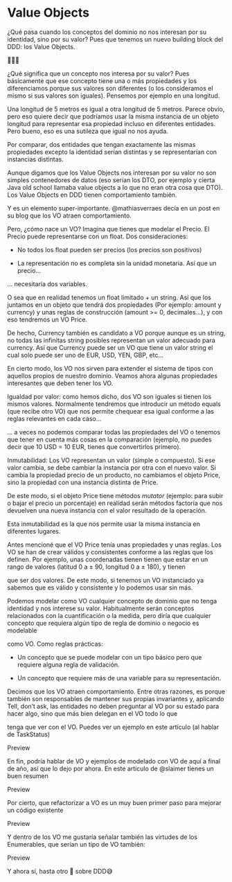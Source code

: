 # Value Objects

¿Qué pasa cuando los conceptos del dominio no nos interesan por su identidad, sino por su valor? Pues que tenemos un nuevo building block del DDD: los Value Objects.

🧻👇🏿

¿Qué significa que un concepto nos interesa por su valor? Pues básicamente que ese concepto tiene una o más propiedades y los diferenciamos porque sus valores son diferentes (o los consideramos el mismo si sus valores son iguales). Pensemos por ejemplo en una longitud.

Una longitud de 5 metros es igual a otra longitud de 5 metros. Parece obvio, pero eso quiere decir que podríamos usar la misma instancia de un objeto longitud para representar esa propiedad incluso en diferentes entidades. Pero bueno, eso es una sutileza que igual no nos ayuda.

Por comparar, dos entidades que tengan exactamente las mismas propiedades excepto la identidad serían distintas y se representarían con instancias distintas.

Aunque digamos que los Value Objects nos interesan por su valor no son simples contenedores de datos (eso serían los DTO, por ejemplo y cierta Java old school llamaba value objects a lo que no eran otra cosa que DTO). Los Value Objects en DDD tienen comportamiento también.

Y es un elemento super-importante. @mathiasverraes decía en un post en su blog que los VO atraen comportamiento.

Pero, ¿cómo nace un VO? Imagina que tienes que modelar el Precio. El Precio puede representarse con un float. Dos consideraciones:

* No todos los float pueden ser precios (los precios son positivos)

* La representación no es completa sin la unidad monetaria. Así que un precio…

… necesitaría dos variables.

O sea que en realidad tenemos un float limitado + un string. Así que los juntamos en un objeto que tendrá dos propiedades (Por ejemplo: amount y currency) y unas reglas de construcción (amount >= 0, decimales…), y con eso tendremos un VO Price.

De hecho, Currency también es candidato a VO porque aunque es un string, no todas las infinitas string posibles representan un valor adecuado para currency. Así que Currency puede ser un VO que tiene un valor string el cual solo puede ser uno de EUR, USD, YEN, GBP, etc…

En cierto modo, los VO nos sirven para extender el sistema de tipos con aquellos propios de nuestro dominio. Veamos ahora algunas propiedades interesantes que deben tener los VO.

Igualdad por valor: como hemos dicho, dos VO son iguales si tienen los mismos valores. Normalmente tendremos que introducir un método equals (que recibe otro VO) que nos permite chequear esa igual conforme a las reglas relevantes en cada caso…

… a veces no podemos comparar todas las propiedades del VO o tenemos que tener en cuenta más cosas en la comparación (ejemplo, no puedes decir que 10 USD = 10 EUR, tienes que convertirlos primero).

Inmutabilidad: Los VO representan un valor (simple o compuesto). Si ese valor cambia, se debe cambiar la instancia por otra con el nuevo valor. Si cambia la propiedad precio de un producto, no cambiamos el objeto Price, sino la propiedad con una instancia distinta de Price.

De este modo, si el objeto Price tiene métodos _mutator_ (ejemplo: para subir o bajar el precio un porcentaje) en realidad serán métodos factoría que nos devuelven una nueva instancia con el valor resultado de la operación.

Esta inmutabilidad es la que nos permite usar la misma instancia en diferentes lugares.

Antes mencioné que el VO Price tenía unas propiedades y unas reglas. Los VO se han de crear válidos y consistentes conforme a las reglas que los definen. Por ejemplo, unas coordenadas tienen tienen que estar en un rango de valores (latitud 0 a ± 90, longitud 0 a ± 180), y tienen

que ser dos valores. De este modo, si tenemos un VO instanciado ya sabemos que es válido y consistente y lo podemos usar sin más.

Podemos modelar como VO cualquier concepto de dominio que no tenga identidad y nos interese su valor. Habitualmente serán conceptos relacionados con la cuantificación o la medida, pero diría que cualquier concepto que requiera algún tipo de regla de dominio o negocio es modelable

como VO. Como reglas prácticas:

* Un concepto que se puede modelar con un tipo básico pero que requiere alguna regla de validación.

* Un concepto que requiere más de una variable para su representación.

Decimos que los VO atraen comportamiento. Entre otras razones, es porque también son responsables de mantener sus propias invariantes y, aplicando Tell, don’t ask, las entidades no deben preguntar al VO por su estado para hacer algo, sino que más bien delegan en el VO todo lo que

tenga que ver con el VO. Puedes ver un ejemplo en este artículo (al hablar de TaskStatus)

Preview

En fin, podría hablar de VO y ejemplos de modelado con VO de aquí a final de año, así que lo dejo por ahora. En este artículo de @slaimer tienes un buen resumen

Preview

Por cierto, que refactorizar a VO es un muy buen primer paso para mejorar un código existente

Preview

Y dentro de los VO me gustaría señalar también las virtudes de los Enumerables, que serían un tipo de VO también:

Preview

Y ahora sí, hasta otro 🧻 sobre DDD😅